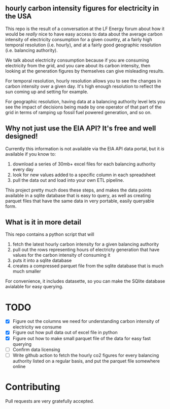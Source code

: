 ##  hourly carbon intensity figures for electricity in the USA

This repo is the result of a conversation at the LF Energy forum about how it would be _really_ nice to have easy access to data about the average carbon intensity of electricity consumption for a given country, at a fairly high temporal resolution (i.e. hourly), and at a fairly good geographic resolution (i.e. balancing authority).

We talk about electricity consumption because if you are consuming electricity from the grid, and you care about its carbon intensity, then looking at the generation figures by themselves can give misleading results. 

For temporal resolution, hourly resolution allows you to see the changes in carbon intensity over a given day. It's high enough resolution to reflect the sun coming up and setting for example.

For geographic resolution, having data at a balancing authority level lets you see the impact of decisions being made by one operator of that part of the grid in terms of ramping up fossil fuel powered generation, and so on.


## Why not just use the EIA API? It's free and well designed!

Currently this information is not available via the EIA API data portal, but it _is_ available if you know to:

1. download a series of 30mb+ excel files for each balancing authority every day
2. look for new values added to a specific column in each spreadsheet
3. pull the data out and load into your own ETL pipeline.

This project pretty much does these steps, and makes the data points available in a sqlite database that is easy to query, as well as creating parquet files that have the same data in very portable, easily queryable form.

## What is it in more detail

This repo contains a python script that will

1. fetch the latest hourly carbon intensity for a given balancing authority
2. pull out the rows representing hours of electricty generation that have values for the carbon intensity of consuming it
3. puts it into a sqlite database
4. creates a compressed parquet file from the sqlite database that is much much smaller

For convenience, it includes datasette, so you can make the SQlite database avialable for easy querying.



# TODO

- [x] Figure out the columns we need for understanding carbon intensity of electricity we consume
- [x] Figure out how pull data out of excel file in python
- [x] Figure out how to make small parquet file of the data for easy fast querying
- [ ] Confirm data licensing
- [ ] Write github action to fetch the hourly co2 figures for every balancing authority listed on a regular basis, and put the parquet file somewhere online

# Contributing

Pull requests are very gratefully accepted.